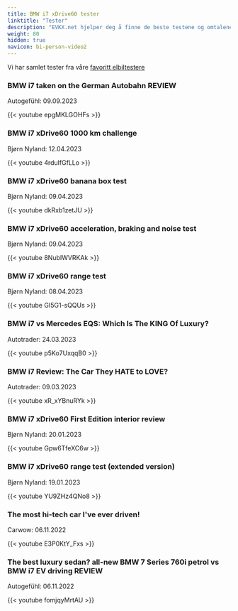 ```yaml
---
title: BMW i7 xDrive60 tester
linktitle: "Tester"
description: "EVKX.net hjelper deg å finne de beste testene og omtalene av denne modellen. "
weight: 80
hidden: true
navicon: bi-person-video2
---
```

Vi har samlet tester fra våre [favoritt elbiltestere](../../../../../guides/evreviewers/)

<div class="container text-center shadow p-2 pe-4 mb-5 bg-body-tertiary rounded border">
<h3>BMW i7 taken on the German Autobahn REVIEW</h3>
<p>Autogefühl: 09.09.2023</p>

{{< youtube epgMKLGOHFs >}}

</div>
<div class="container text-center shadow p-2 pe-4 mb-5 bg-body-tertiary rounded border">
<h3>BMW i7 xDrive60 1000 km challenge</h3>
<p>Bjørn Nyland: 12.04.2023</p>

{{< youtube 4rdulfGfLLo >}}

</div>
<div class="container text-center shadow p-2 pe-4 mb-5 bg-body-tertiary rounded border">
<h3>BMW i7 xDrive60 banana box test</h3>
<p>Bjørn Nyland: 09.04.2023</p>

{{< youtube dkRxb1zetJU >}}

</div>
<div class="container text-center shadow p-2 pe-4 mb-5 bg-body-tertiary rounded border">
<h3>BMW i7 xDrive60 acceleration, braking and noise test</h3>
<p>Bjørn Nyland: 09.04.2023</p>

{{< youtube 8NubIWVRKAk >}}

</div>
<div class="container text-center shadow p-2 pe-4 mb-5 bg-body-tertiary rounded border">
<h3>BMW i7 xDrive60 range test</h3>
<p>Bjørn Nyland: 08.04.2023</p>

{{< youtube GI5G1-sQQUs >}}

</div>
<div class="container text-center shadow p-2 pe-4 mb-5 bg-body-tertiary rounded border">
<h3>BMW i7 vs Mercedes EQS: Which Is The KING Of Luxury?</h3>
<p>Autotrader: 24.03.2023</p>

{{< youtube p5Ko7UxqqB0 >}}

</div>
<div class="container text-center shadow p-2 pe-4 mb-5 bg-body-tertiary rounded border">
<h3>BMW i7 Review: The Car They HATE to LOVE?</h3>
<p>Autotrader: 09.03.2023</p>

{{< youtube xR_xYBnuRYk >}}

</div>
<div class="container text-center shadow p-2 pe-4 mb-5 bg-body-tertiary rounded border">
<h3>BMW i7 xDrive60 First Edition interior review</h3>
<p>Bjørn Nyland: 20.01.2023</p>

{{< youtube Gpw6TfeXC6w >}}

</div>
<div class="container text-center shadow p-2 pe-4 mb-5 bg-body-tertiary rounded border">
<h3>BMW i7 xDrive60 range test (extended version)</h3>
<p>Bjørn Nyland: 19.01.2023</p>

{{< youtube YU9ZHz4QNo8 >}}

</div>
<div class="container text-center shadow p-2 pe-4 mb-5 bg-body-tertiary rounded border">
<h3>The most hi-tech car I've ever driven!</h3>
<p>Carwow: 06.11.2022</p>

{{< youtube E3P0KtY_Fxs >}}

</div>
<div class="container text-center shadow p-2 pe-4 mb-5 bg-body-tertiary rounded border">
<h3>The best luxury sedan? all-new BMW 7 Series 760i petrol vs BMW i7 EV driving REVIEW</h3>
<p>Autogefühl: 06.11.2022</p>

{{< youtube fomjqyMrtAU >}}

</div>
